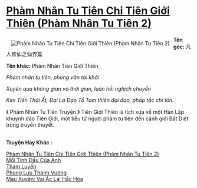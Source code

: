 <a href="https://utruyen.com/truyen/pham-nhan-tu-tien-chi-tien-gioi-thien-pham-nhan-tu-tien-2/17517/" title="Phàm Nhân Tu Tiên Chi Tiên Giới Thiên (Phàm Nhân Tu Tiên 2)"><h1>Phàm Nhân Tu Tiên Chi Tiên Giới Thiên (Phàm Nhân Tu Tiên 2)</h1></a><div style="display:table"><img align="right" style="float: left; padding: 10px;" src="https://utruyen.com/images/story/200x260/pham-nhan-tu-tien-chi-tien-gioi-thien-pham-nhan-tu-tien-2.jpg" alt="Phàm Nhân Tu Tiên Chi Tiên Giới Thiên (Phàm Nhân Tu Tiên 2)"><b>Tên gốc: </b>凡人修仙之仙界篇<p></p><b>Tên khác: </b>Phàm Nhân Tiên Giới Thiên<p></p><i>Phàm nhân tu tiên, phong vân tái khởi<p></p>Xuyên qua không gian và thời gian, luân hồi nghịch chuyển<p></p>Kim Tiên Thái Ất, Đại La Đạo Tổ Tam thiên đại đạo, pháp tắc chí tôn.</i><p></p>《 Phàm Nhân Tu Tiên Truyện 》 Tiên Giới Thiên là tích xưa về một Hàn Lập khuynh đảo Tiên Giới, một tiểu tử người phàm tu tiên đến cảnh giới Bất Diệt trong truyền thuyết.</div><p><br><b>Truyện Hay Khác :</b></p><a href="https://utruyen.com/truyen/pham-nhan-tu-tien-chi-tien-gioi-thien-pham-nhan-tu-tien-2/17517/" alt="Phàm Nhân Tu Tiên Chi Tiên Giới Thiên (Phàm Nhân Tu Tiên 2)">Phàm Nhân Tu Tiên Chi Tiên Giới Thiên (Phàm Nhân Tu Tiên 2)</a><br/><a href="https://utruyen.com/truyen/moi-tinh-dau-cua-anh/19374/" alt="Mối Tình Đầu Của Anh">Mối Tình Đầu Của Anh</a><br/><a href="https://github.com/quanluxury/ngontinh_top100/tree/master/19300" alt="Tham Luyến">Tham Luyến</a><br/><a href="https://github.com/quanluxury/ngontinh_top100/tree/master/17610" alt="Phong Lưu Thánh Vương">Phong Lưu Thánh Vương</a><br/><a href="https://maps.google.ca/url?q=https%3A%2F%2Futruyen.com%2Ftruyen%2Fmau-xuyen-vai-ac-lai-hac-hoa%2F17441%2F" alt="Mau Xuyên: Vai Ác Lại Hắc Hóa">Mau Xuyên: Vai Ác Lại Hắc Hóa</a><br/>